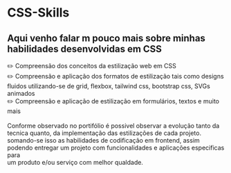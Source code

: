 # CSS-Skills

## Aqui venho falar m pouco mais sobre minhas habilidades desenvolvidas em CSS

✏️ Compreensão dos conceitos da estilização web em CSS</br>
✏️ Compreensão e aplicação dos formatos de estilização tais como designs fluidos utilizando-se de grid, flexbox, tailwind css, bootstrap css, SVGs animados </br>
✏️ Compreensão e aplicação de estilização em formulários, textos e muito mais</br></br>
Conforme observado no portifólio é possivel observar a evolução tanto da tecnica quanto, da implementação das estilizações de cada projeto.</br>
somando-se isso as habilidades de codificação em frontend, assim podendo entregar um projeto com funcionalidades e aplicações especificas para </br>
um produto e/ou serviço com melhor qualdade.
